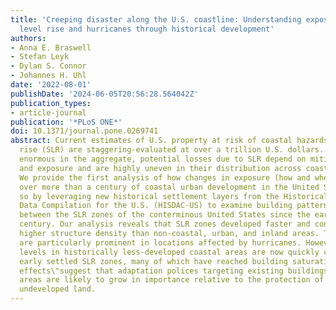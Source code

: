 ```yaml
---
title: 'Creeping disaster along the U.S. coastline: Understanding exposure to sea
  level rise and hurricanes through historical development'
authors:
- Anna E. Braswell
- Stefan Leyk
- Dylan S. Connor
- Johannes H. Uhl
date: '2022-08-01'
publishDate: '2024-06-05T20:56:28.564042Z'
publication_types:
- article-journal
publication: '*PLoS ONE*'
doi: 10.1371/journal.pone.0269741
abstract: Current estimates of U.S. property at risk of coastal hazards and sea level
  rise (SLR) are staggering-evaluated at over a trillion U.S. dollars. Despite being
  enormous in the aggregate, potential losses due to SLR depend on mitigation, adaptation,
  and exposure and are highly uneven in their distribution across coastal cities.
  We provide the first analysis of how changes in exposure (how and when) have unfolded
  over more than a century of coastal urban development in the United States. We do
  so by leveraging new historical settlement layers from the Historical Settlement
  Data Compilation for the U.S. (HISDAC-US) to examine building patterns within and
  between the SLR zones of the conterminous United States since the early twentieth
  century. Our analysis reveals that SLR zones developed faster and continue to have
  higher structure density than non-coastal, urban, and inland areas. These patterns
  are particularly prominent in locations affected by hurricanes. However, density
  levels in historically less-developed coastal areas are now quickly converging on
  early settled SLR zones, many of which have reached building saturation. These \"saturation
  effects\"suggest that adaptation polices targeting existing buildings and developed
  areas are likely to grow in importance relative to the protection of previously
  undeveloped land.
---
```

